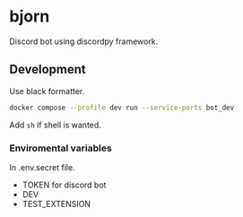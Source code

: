 # bjorn

Discord bot using discordpy framework.

## Development

Use black formatter.

```bash
docker compose --profile dev run --service-ports bot_dev
```

Add `sh` if shell is wanted.

### Enviromental variables

In .env.secret file.

- TOKEN for discord bot
- DEV
- TEST_EXTENSION

